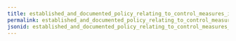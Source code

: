 ```yaml
---
title: established_and_documented_policy_relating_to_control_measures_implemented_to_mitigate_food_safety_hazards
permalink: established_and_documented_policy_relating_to_control_measures_implemented_to_mitigate_food_safety_hazards.html
jsonid: established_and_documented_policy_relating_to_control_measures_implemented_to_mitigate_food_safety_hazards
---
```

